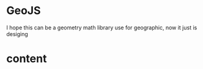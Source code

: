 # GeoJS
I hope this can be a geometry math library use for geographic, now it just is desiging
# content
##
